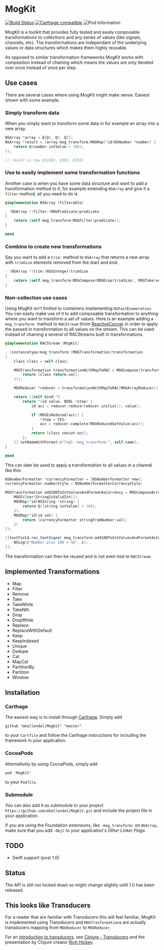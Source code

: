 # MogKit
[![Build Status](https://travis-ci.org/mhallendal/MogKit.svg?branch=master)](https://travis-ci.org/mhallendal/MogKit)
[![Carthage compatible](https://img.shields.io/badge/Carthage-compatible-4BC51D.svg?style=flat)](https://github.com/Carthage/Carthage)
![Pod Information](https://img.shields.io/cocoapods/v/MogKit.svg?style=flat)

MogKit is a toolkit that provides fully tested and easily composable transformations to collections and any series of values (like signals, channels, etc). The transformations are independant of the underlying values or data structures which makes them highly reusable.

As opposed to similar transformation frameworks MogKit works with composition instead of chaining which means the values are only iterated over once instead of once per step.

## Use cases
There are several cases where using MogKit might make sense. Easiest shown with some example.

### Simply transform data
When you simply want to transform some data in for example an array into a new array.

```objective-c
NSArray *array = @[@1, @2, @3];
NSArray *result = [array mog_transform:MOGMap(^id(NSNumber *number) {
    return @(number.intValue + 100);
});

// result is now @[@101, @102, @103]
```

### Use to easily implement some transformation functions
Another case is when you have some data structure and want to add a transformation method to it, for example extending `NSArray` and give it a `filter` method, all you need to do is

```objective-c
@implementation NSArray (Filterable)

- (NSArray *)filter:(MOGPredicate)predicate
{
    return [self mog_transform:MOGFilter(predicate)];
}

@end
```

### Combine to create new transformations
Say you want to add a `trim:` method to `NSArray` that returns a new array with `trimSize` elements removed from the start and end.
```objective-c
- (NSArray *)trim:(NSUInteger)trimSize 
{
    return [self mog_transform:MOGCompose(MOGDrop(trimSize), MOGTake(self.count - 2 * trimSize))];
}
```

### Non-collection use cases
Using MogKit isn't limited to containers implementing `NSFastEnumeration`. You can easily make use of it to add composable transformation to anything where you want to transform a set of values. Here is an example adding a `-mog_transform:` method to `RACStream` (from [ReactiveCocoa](https://github.com/ReactiveCocoa/ReactiveCocoa)) in order to apply the passed in transformation to all values on the stream. This can be used instead of chaining a several of RACStreams built in transformations.

```objective-c
@implementation RACStream (MogKit)

- (instancetype)mog_transform:(MOGTransformation)transformation
{
    Class class = self.class;

    MOGTransformation transformationWithMapToRAC = MOGCompose(transformation, MOGMap(^id(id val) {
        return [class return:val];
    }));

    MOGReducer *reducer = transformationWithMapToRAC(MOGArrayReducer());

    return [[self bind:^{
        return ^(id value, BOOL *stop) {
            id acc = reducer.reduce(reducer.initial(), value);

            if (MOGIsReduced(acc)) {
                *stop = YES;
                acc = reducer.complete(MOGReducedGetValue(acc));
            }
            return [class concat:acc];
        };
    }] setNameWithFormat:@"[%@] -mog_transform:", self.name];
}

@end
```

This can later be used to apply a transformation to all values in a channel like this:

```objective-c
NSNumberFormatter *currencyFormatter = [NSNumberFormatter new];
currencyFormatter.numberStyle = NSNumberFormatterCurrencyStyle;

MOGTransformation add100ToIntValuesAndFormatAsCurrency = MOGComposeArray(@[
    MOGFilter(StringIsValidInt()),
    MOGMap(^id(NSString *string) {
        return @([string intValue] + 100);
    }),
    MOGMap(^id(id val) {
        return [currencyFormatter stringFromNumber:val];
    })
]);

[[textField.rac_textSignal mog_transform:add100ToIntValuesAndFormatAsCurrency] subscribeNext:^(id x) {
    NSLog(@"Number plus 100 = %@", x);
}];

```

The transformation can then be reused and is not even tied to `RACStream`.

## Implemented Transformations
- Map
- Filter
- Remove
- Take
- TakeWhile
- TakeNth
- Drop
- DropWhile
- Replace
- ReplaceWithDefault
- Keep
- KeepIndexed
- Unique
- Dedupe
- Cat
- MapCat
- PartitionBy
- Partition
- Window

## Installation

### Carthage
The easiest way is to install through [Carthage](https://github.com/Carthage/Carthage). Simply add

```
github "mhallendal/MogKit" "master"
```

to your `Cartfile` and follow the Carthage instructions for including the framework in your application.

### CocoaPods
Alternatively by using CocoaPods, simply add
```
pod 'MogKit'
```

to your `Podfile`.

### Submodule
You can also add it as submodule to your project `https://github.com/mhallendal/MogKit.git` and include the project file in your application.

If you are using the Foundation extensions, like `-mog_transform:` on `NSArray`, make sure that you add `-ObjC` to your application's _Other Linker Flags_.

## TODO
- Swift support (post 1.0)

## Status
The API is still not locked down so might change slightly until 1.0 has been released.

## This looks like Transducers
For a reader that are familiar with Transducers this will feel familiar, MogKit is implemented using Transducers and `MOGTrasformation`s are actually transducers mapping from `MOGReducer` to `MOGReducer`.

For an [introduction to transducers](http://blog.cognitect.com/blog/2014/8/6/transducers-are-coming), see [Clojure - Transducers](http://clojure.org/transducers) and the presentation by Clojure creator [Rich Hickey](https://www.youtube.com/watch?v=6mTbuzafcII).
